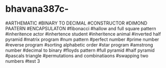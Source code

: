 # bhavana387c-
#ARTHEMATIC
#BINARY TO DECIMAL
#CONSTRUCTOR
#DIMOND PAATERN
#ENCAPSULATON
#fibonacci
#hallow and full square pattern
#inheritence actor
#inhertence student
#inheritence animal
#inverted half pyramid
#matrix program
#num pattern
#perfect number
#prime number
#reverse program
#sorting alphabetic order
#star program
#amstrong number
#decimal to binary
#floyds pattern
#full pyramid
#half pyramid
#pascals triangle
#permutations and combinatiaons
#swapping two numbers
#test 3
